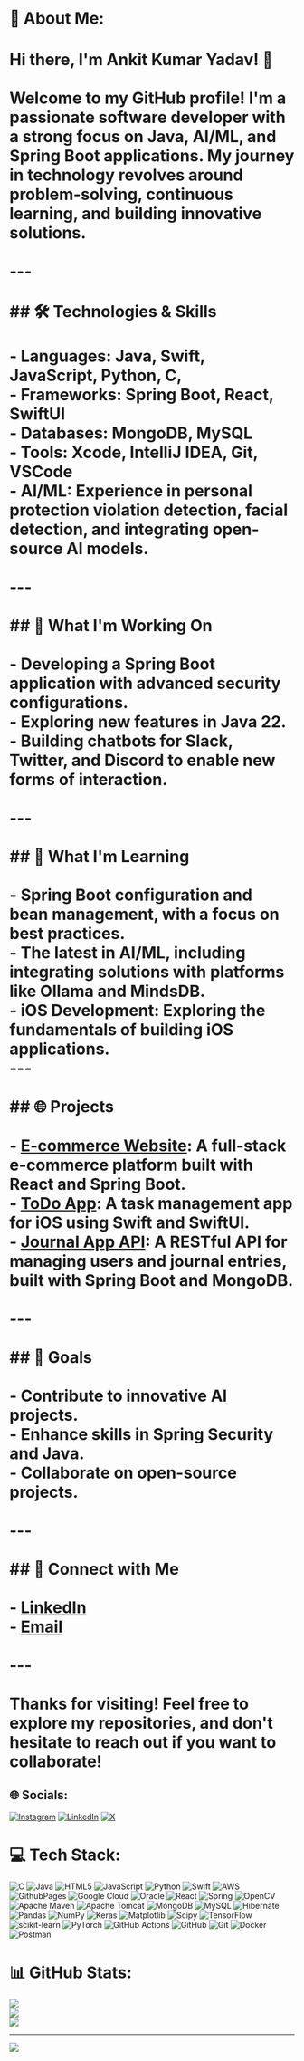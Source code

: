 # 💫 About Me:
# Hi there, I'm Ankit Kumar Yadav! 👋<br><br>Welcome to my GitHub profile! I'm a passionate software developer with a strong focus on Java, AI/ML, and Spring Boot applications. My journey in technology revolves around problem-solving, continuous learning, and building innovative solutions.<br><br>---<br><br>## 🛠️ Technologies & Skills<br><br>- **Languages**: Java, Swift, JavaScript, Python, C, <br>- **Frameworks**: Spring Boot, React, SwiftUI<br>- **Databases**: MongoDB, MySQL<br>- **Tools**: Xcode, IntelliJ IDEA, Git, VSCode<br>- **AI/ML**: Experience in personal protection violation detection, facial detection, and integrating open-source AI models.<br><br>---<br><br>## 🚀 What I'm Working On<br><br>- Developing a Spring Boot application with advanced security configurations.<br>- Exploring new features in Java 22.<br>- Building chatbots for Slack, Twitter, and Discord to enable new forms of interaction.<br><br>---<br><br>## 🌱 What I'm Learning<br><br>- Spring Boot configuration and bean management, with a focus on best practices.<br>- The latest in AI/ML, including integrating solutions with platforms like Ollama and MindsDB.<br>- iOS Development: Exploring the fundamentals of building iOS applications.<br>---<br><br>## 🌐 Projects<br><br>- **[E-commerce Website](link-to-project)**: A full-stack e-commerce platform built with React and Spring Boot.<br>- **[ToDo App]()**: A task management app for iOS using Swift and SwiftUI.<br>- **[Journal App API](https://github.com/Ankityadhuvansi/Journal_App/tree/main)**: A RESTful API for managing users and journal entries, built with Spring Boot and MongoDB.<br><br>---<br><br>## 🎯 Goals<br><br>- Contribute to innovative AI projects.<br>- Enhance skills in Spring Security and Java.<br>- Collaborate on open-source projects.<br><br>---<br><br>## 🤝 Connect with Me<br><br>- [LinkedIn](https://www.linkedin.com/in/ankit4405/)<br>- [Email](ankityadav1852@gmail.com)<br><br>---<br><br>Thanks for visiting! Feel free to explore my repositories, and don't hesitate to reach out if you want to collaborate!


## 🌐 Socials:
[![Instagram](https://img.shields.io/badge/Instagram-%23E4405F.svg?logo=Instagram&logoColor=white)](https://www.instagram.com/descendant_of_krishna7/) [![LinkedIn](https://img.shields.io/badge/LinkedIn-%230077B5.svg?logo=linkedin&logoColor=white)](https://www.linkedin.com/in/ankit4405/) [![X](https://img.shields.io/badge/X-black.svg?logo=X&logoColor=white)](https://x.com/AnkitYa21304261)

# 💻 Tech Stack:
![C](https://img.shields.io/badge/c-%2300599C.svg?style=flat&logo=c&logoColor=white) ![Java](https://img.shields.io/badge/java-%23ED8B00.svg?style=flat&logo=openjdk&logoColor=white) ![HTML5](https://img.shields.io/badge/html5-%23E34F26.svg?style=flat&logo=html5&logoColor=white) ![JavaScript](https://img.shields.io/badge/javascript-%23323330.svg?style=flat&logo=javascript&logoColor=%23F7DF1E) ![Python](https://img.shields.io/badge/python-3670A0?style=flat&logo=python&logoColor=ffdd54) ![Swift](https://img.shields.io/badge/swift-F54A2A?style=flat&logo=swift&logoColor=white) ![AWS](https://img.shields.io/badge/AWS-%23FF9900.svg?style=flat&logo=amazon-aws&logoColor=white) ![GithubPages](https://img.shields.io/badge/github%20pages-121013?style=flat&logo=github&logoColor=white) ![Google Cloud](https://img.shields.io/badge/GoogleCloud-%234285F4.svg?style=flat&logo=google-cloud&logoColor=white) ![Oracle](https://img.shields.io/badge/Oracle-F80000?style=flat&logo=oracle&logoColor=white) ![React](https://img.shields.io/badge/react-%2320232a.svg?style=flat&logo=react&logoColor=%2361DAFB) ![Spring](https://img.shields.io/badge/spring-%236DB33F.svg?style=flat&logo=spring&logoColor=white) ![OpenCV](https://img.shields.io/badge/opencv-%23white.svg?style=flat&logo=opencv&logoColor=white) ![Apache Maven](https://img.shields.io/badge/Apache%20Maven-C71A36?style=flat&logo=Apache%20Maven&logoColor=white) ![Apache Tomcat](https://img.shields.io/badge/apache%20tomcat-%23F8DC75.svg?style=flat&logo=apache-tomcat&logoColor=black) ![MongoDB](https://img.shields.io/badge/MongoDB-%234ea94b.svg?style=flat&logo=mongodb&logoColor=white) ![MySQL](https://img.shields.io/badge/mysql-4479A1.svg?style=flat&logo=mysql&logoColor=white) ![Hibernate](https://img.shields.io/badge/Hibernate-59666C?style=flat&logo=Hibernate&logoColor=white) ![Pandas](https://img.shields.io/badge/pandas-%23150458.svg?style=flat&logo=pandas&logoColor=white) ![NumPy](https://img.shields.io/badge/numpy-%23013243.svg?style=flat&logo=numpy&logoColor=white) ![Keras](https://img.shields.io/badge/Keras-%23D00000.svg?style=flat&logo=Keras&logoColor=white) ![Matplotlib](https://img.shields.io/badge/Matplotlib-%23ffffff.svg?style=flat&logo=Matplotlib&logoColor=black) ![Scipy](https://img.shields.io/badge/SciPy-%230C55A5.svg?style=flat&logo=scipy&logoColor=%white) ![TensorFlow](https://img.shields.io/badge/TensorFlow-%23FF6F00.svg?style=flat&logo=TensorFlow&logoColor=white) ![scikit-learn](https://img.shields.io/badge/scikit--learn-%23F7931E.svg?style=flat&logo=scikit-learn&logoColor=white) ![PyTorch](https://img.shields.io/badge/PyTorch-%23EE4C2C.svg?style=flat&logo=PyTorch&logoColor=white) ![GitHub Actions](https://img.shields.io/badge/github%20actions-%232671E5.svg?style=flat&logo=githubactions&logoColor=white) ![GitHub](https://img.shields.io/badge/github-%23121011.svg?style=flat&logo=github&logoColor=white) ![Git](https://img.shields.io/badge/git-%23F05033.svg?style=flat&logo=git&logoColor=white) ![Docker](https://img.shields.io/badge/docker-%230db7ed.svg?style=flat&logo=docker&logoColor=white) ![Postman](https://img.shields.io/badge/Postman-FF6C37?style=flat&logo=postman&logoColor=white)
# 📊 GitHub Stats:
![](https://github-readme-stats.vercel.app/api?username=Ankityadhuvansi&theme=dark&hide_border=false&include_all_commits=false&count_private=false)<br/>
![](https://github-readme-streak-stats.herokuapp.com/?user=Ankityadhuvansi&theme=dark&hide_border=false)<br/>
![](https://github-readme-stats.vercel.app/api/top-langs/?username=Ankityadhuvansi&theme=dark&hide_border=false&include_all_commits=false&count_private=false&layout=compact)

---
[![](https://visitcount.itsvg.in/api?id=Ankityadhuvansi&icon=0&color=0)](https://visitcount.itsvg.in)

<!-- Proudly created with GPRM ( https://gprm.itsvg.in ) -->
